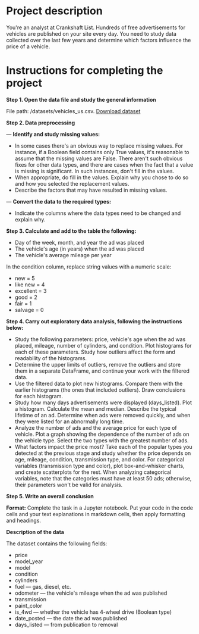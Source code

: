 # **Project description**

You&#39;re an analyst at Crankshaft List. Hundreds of free advertisements for vehicles are published on your site every day. You need to study data collected over the last few years and determine which factors influence the price of a vehicle.

# **Instructions for completing the project**

**Step 1. Open the data file and study the general information**

File path: /datasets/vehicles\_us.csv. [Download dataset](https://code.s3.yandex.net/datasets/vehicles_us.csv)

**Step 2. Data preprocessing**

— **Identify and study missing values:**

- In some cases there&#39;s an obvious way to replace missing values. For instance, if a Boolean field contains only True values, it&#39;s reasonable to assume that the missing values are False. There aren&#39;t such obvious fixes for other data types, and there are cases when the fact that a value is missing is significant. In such instances, don&#39;t fill in the values.
- When appropriate, do fill in the values. Explain why you chose to do so and how you selected the replacement values.
- Describe the factors that may have resulted in missing values.

— **Convert the data to the required types:**

- Indicate the columns where the data types need to be changed and explain why.

**Step 3. Calculate and add to the table the following:**

- Day of the week, month, and year the ad was placed
- The vehicle&#39;s age (in years) when the ad was placed
- The vehicle&#39;s average mileage per year

In the condition column, replace string values with a numeric scale:

- new = 5
- like new = 4
- excellent = 3
- good = 2
- fair = 1
- salvage = 0

**Step 4. Carry out exploratory data analysis, following the instructions below:**

- Study the following parameters: price, vehicle&#39;s age when the ad was placed, mileage, number of cylinders, and condition. Plot histograms for each of these parameters. Study how outliers affect the form and readability of the histograms.
- Determine the upper limits of outliers, remove the outliers and store them in a separate DataFrame, and continue your work with the filtered data.
- Use the filtered data to plot new histograms. Compare them with the earlier histograms (the ones that included outliers). Draw conclusions for each histogram.
- Study how many days advertisements were displayed (days\_listed). Plot a histogram. Calculate the mean and median. Describe the typical lifetime of an ad. Determine when ads were removed quickly, and when they were listed for an abnormally long time.
- Analyze the number of ads and the average price for each type of vehicle. Plot a graph showing the dependence of the number of ads on the vehicle type. Select the two types with the greatest number of ads.
- What factors impact the price most? Take each of the popular types you detected at the previous stage and study whether the price depends on age, mileage, condition, transmission type, and color. For categorical variables (transmission type and color), plot box-and-whisker charts, and create scatterplots for the rest. When analyzing categorical variables, note that the categories must have at least 50 ads; otherwise, their parameters won&#39;t be valid for analysis.

**Step 5. Write an overall conclusion**

**Format:**  Complete the task in a Jupyter notebook. Put your code in the code cells and your text explanations in markdown cells, then apply formatting and headings.

**Description of the data**

The dataset contains the following fields:

- price
- model\_year
- model
- condition
- cylinders
- fuel — gas, diesel, etc.
- odometer — the vehicle&#39;s mileage when the ad was published
- transmission
- paint\_color
- is\_4wd — whether the vehicle has 4-wheel drive (Boolean type)
- date\_posted — the date the ad was published
- days\_listed — from publication to removal

